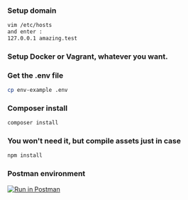 ### Setup domain

```bash
vim /etc/hosts
and enter : 
127.0.0.1 amazing.test
```
### Setup Docker or Vagrant, whatever you want. 

### Get the .env file
```bash
cp env-example .env
```
### Composer install
```bash
composer install
```

### You won't need it, but compile assets just in case
```bash
npm install
```
### Postman environment
[![Run in Postman](https://run.pstmn.io/button.svg)](https://app.getpostman.com/run-collection/c06866384de9931ed73c#?env%5BAmazing%5D=W3sia2V5IjoiYmFzZVVybCIsInZhbHVlIjoiaHR0cDovL2FtYXppbmcudGVzdCIsImRlc2NyaXB0aW9uIjoiIiwidHlwZSI6InRleHQiLCJlbmFibGVkIjp0cnVlfV0=)
